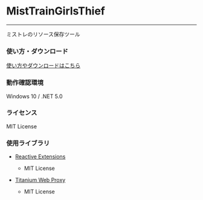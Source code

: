 # MistTrainGirlsThief

------------

ミストレのリソース保存ツール


### 使い方・ダウンロード

[使い方やダウンロードはこちら](https://anseketamen.net/products/mist-train-girls/)


### 動作確認環境

Windows 10 / .NET 5.0


### ライセンス

MIT License


### 使用ライブラリ

- [Reactive Extensions](https://github.com/dotnet/reactive)
  - MIT License

- [Titanium Web Proxy](https://github.com/justcoding121/Titanium-Web-Proxy)
  - MIT License
